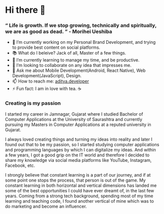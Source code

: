 # Hi there 👋

### “ Life is growth. If we stop growing, technically and spiritually, we are as good as dead. ” - Morihei Ueshiba

- 🔭 I’m currently working on my Personal Brand Development, and trying to provide best content on social platforms.
- 📚 What do I beleive? Jack of all, Master of a few things.
- 🌱 I’m currently learning to manage my time, and be productive.
- 👯 I’m looking to collaborate on any idea that impresses me.
- 💬 Ask me about Mobile Development(Android, React Native), Web Development(JavaScript), Design.
- 📫 How to reach me: [aditya.developer](https://www.instagram.com/aditya.developer/)
- ⚡ Fun fact: I am in love with tea. ☕

### Creating is my passion
I started my career in Jamnagar, Gujarat where I studied Bachelor of Computer Applications at the University of Saurashtra and currently pursuing my Masters in Computer Applications at a reputed university in Gujarat.

I always loved creating things and turning my ideas into reality and later I found out that to be my passion, so I started studying computer applications and programming languages by which I can digitalize my ideas. And within a few years, I got a good grip on the IT world and therefore I decided to share my knowledge via social media platforms like YouTube, Instagram, Facebook, etc.

I strongly believe that constant learning is a part of our journey, and if at some point one stops the process, that person is out of the game. My constant learning in both horizontal and vertical dimensions has landed me some of the best opportunities I could have ever dreamt of, in the last few years. Coming from a strong tech background, spending most of my time learning and teaching code, I found another vertical of mine which was to do marketing and become an influencer.
